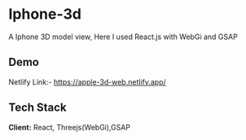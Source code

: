 # Iphone-3d
A Iphone  3D model view, Here I used React.js with WebGi and GSAP 
## Demo
Netlify Link:- https://apple-3d-web.netlify.app/


## Tech Stack

**Client:** React, Threejs(WebGi),GSAP


